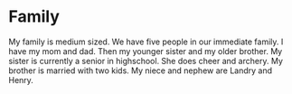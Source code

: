 <!DOCTYPE html>
<html>
<head>
<link rel="stylesheet" href="mystyle.css">
</head>
<body>
<h1><b>Family</b></h1>
<p>My family is medium sized. We have five people in our immediate family. I have my mom and dad. Then my younger sister and my older brother. My sister is currently a senior in highschool. She does cheer and archery. My brother is married with two kids. My niece and nephew are Landry and Henry.</p>
     

</body>
</html>
